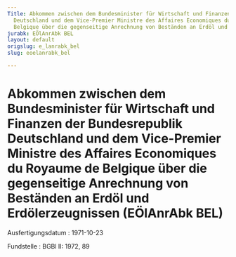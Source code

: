 ```yaml
---
Title: Abkommen zwischen dem Bundesminister für Wirtschaft und Finanzen der Bundesrepublik
  Deutschland und dem Vice-Premier Ministre des Affaires Economiques du Royaume de
  Belgique über die gegenseitige Anrechnung von Beständen an Erdöl und Erdölerzeugnissen
jurabk: EÖlAnrAbk BEL
layout: default
origslug: e_lanrabk_bel
slug: eoelanrabk_bel

---
```


# Abkommen zwischen dem Bundesminister für Wirtschaft und Finanzen der Bundesrepublik Deutschland und dem Vice-Premier Ministre des Affaires Economiques du Royaume de Belgique über die gegenseitige Anrechnung von Beständen an Erdöl und Erdölerzeugnissen (EÖlAnrAbk BEL)

Ausfertigungsdatum
:   1971-10-23

Fundstelle
:   BGBl II: 1972, 89

